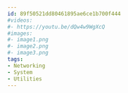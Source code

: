 ```yaml
---
id: 89f50521dd80461895ae6ce1b700f444
#videos:
#- https://youtu.be/dQw4w9WgXcQ
#images:
#- image1.png
#- image2.png
#- image3.png
tags:
- Networking
- System
- Utilities
---
```

